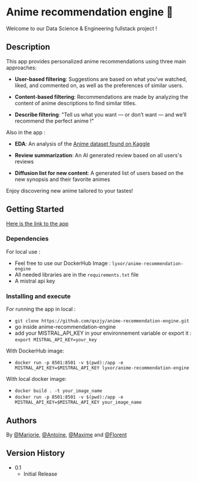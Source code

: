 # Anime recommendation engine 🏯

Welcome to our Data Science & Engineering fullstack project !

## Description

This app provides personalized anime recommendations using three main approaches:

- **User-based filtering**: Suggestions are based on what you've watched, liked, and commented on, as well as the preferences of similar users.  
- **Content-based filtering**: Recommendations are made by analyzing the content of anime descriptions to find similar titles.

- **Describe filtering**:  "Tell us what you want — or don’t want — and we’ll recommend the perfect anime !"

Also in the app :

- **EDA**: An analysis of the <a href="https://www.kaggle.com/datasets/marlesson/myanimelist-dataset-animes-profiles-reviews" target="_blank">Anime dataset found on Kaggle</a>

- **Review summarization**: An AI generated review based on all users's reviews

- **Diffusion list for new content**: A generated list of users based on the new synopsis and their favorite animes

Enjoy discovering new anime tailored to your tastes!

## Getting Started

<a href="https://marjg-anime-recommendation-engine.hf.space/" target="_blank">Here is the link to the app</a>

### Dependencies

For local use :
* Feel free to use our DockerHub Image : `lyxor/anime-recommendation-engine`
* All needed libraries are in the `requirements.txt` file
* A mistral api key

### Installing and execute

For running the app in local  :
* `git clone https://github.com/qxzjy/anime-recommendation-engine.git`
* go inside anime-recommendation-engine
* add your MISTRAL_API_KEY in your environnement variable or export it : `export MISTRAL_API_KEY=your_key`

With DockerHub image:
* `docker run -p 8501:8501 -v $(pwd):/app -e MISTRAL_API_KEY=$MISTRAL_API_KEY lyxor/anime-recommendation-engine`

With local docker image:
* `docker build . -t your_image_name`
* `docker run -p 8501:8501 -v $(pwd):/app -e MISTRAL_API_KEY=$MISTRAL_API_KEY your_image_name`

## Authors

By [@Marjorie](https://github.com/Marjorie-J), [@Antoine](https://github.com/AntOG96), [@Maxime](https://github.com/qxzjy) and [@Florent](https://github.com/LyXoR51)

## Version History

* 0.1
    * Initial Release